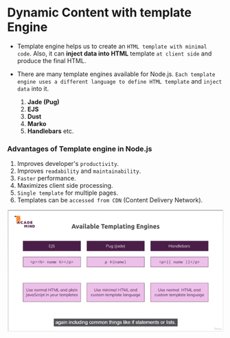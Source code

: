 # Dynamic Content with template Engine

- Template engine helps us to create an `HTML template with minimal code`. Also, it can **inject data into HTML** template `at client side` and produce the final HTML.

- There are many template engines available for Node.js. `Each template engine uses a different language to define HTML template` and `inject data` into it.
  1. **Jade (Pug)**
  2. **EJS**
  3. **Dust**
  4. **Marko**
  5. **Handlebars** etc.

### Advantages of Template engine in Node.js

1. Improves developer's `productivity`.
2. Improves `readability` and `maintainability`.
3. `Faster` performance.
4. Maximizes client side processing.
5. `Single template` for multiple pages.
6. Templates can be `accessed from CDN` (Content Delivery Network).

![Template Engine Types](./Template_Engine_Types.png)
